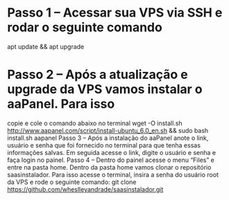 # Passo 1 – Acessar sua VPS via SSH e rodar o seguinte comando
apt update && apt upgrade
# Passo 2 – Após a atualização e upgrade da VPS vamos instalar o aaPanel. Para isso
copie e cole o comando abaixo no terminal
wget -O install.sh http://www.aapanel.com/script/install-ubuntu_6.0_en.sh && sudo
bash install.sh aapanel
Passo 3 – Após a instalação do aaPanel anote o link, usuário e senha que foi fornecido
no terminal para que tenha essas informações salvas. Em seguida acesse o link, digite o
usuário e senha e faça login no painel.
Passo 4 – Dentro do painel acesse o menu “Files” e entre na pasta home. Dentro da
pasta home vamos clonar o repositório saasinstalador. Para isso acesse o terminal,
insira a senha do usuário root da VPS e rode o seguinte comando:
git clone https://github.com/wheslleyandrade/saasinstalador.git
